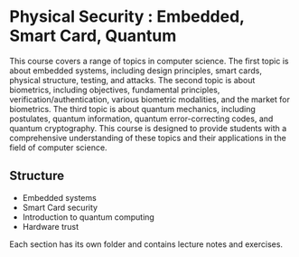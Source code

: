 # Physical Security : Embedded, Smart Card, Quantum

This course covers a range of topics in computer science. The first topic is about embedded systems, including design principles, smart cards, physical structure, testing, and attacks. The second topic is about biometrics, including objectives, fundamental principles, verification/authentication, various biometric modalities, and the market for biometrics. The third topic is about quantum mechanics, including postulates, quantum information, quantum error-correcting codes, and quantum cryptography. This course is designed to provide students with a comprehensive understanding of these topics and their applications in the field of computer science.

## Structure

- Embedded systems
- Smart Card security
- Introduction to quantum computing
- Hardware trust

Each section has its own folder and contains lecture notes and exercises.

